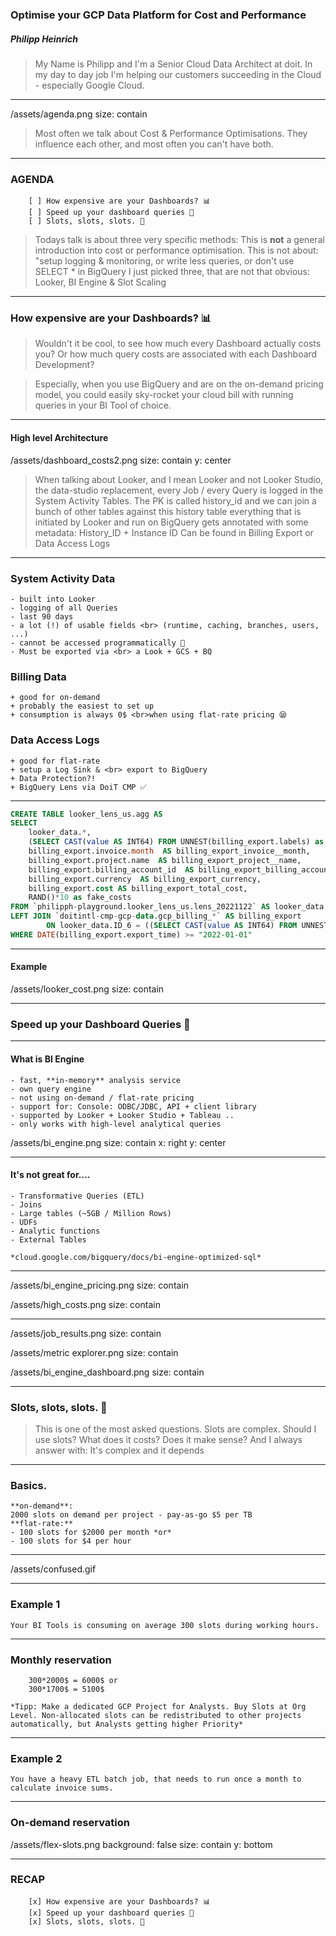 ### Optimise your GCP Data Platform for Cost and Performance
##### Philipp Heinrich 

> My Name is Philipp and I'm a Senior Cloud Data Architect at doit. In my day to day job I'm helping our customers succeeding in the Cloud - especially Google Cloud. 
---

/assets/agenda.png
size: contain
> Most often we talk about Cost & Performance Optimisations. They influence each other, and most often you can't have both.

---
### AGENDA
		[ ] How expensive are your Dashboards? 📊
		[ ] Speed up your dashboard queries 🚀 
		[ ] Slots, slots, slots. 🎰

> Todays talk is about three very specific methods: 
> This is **not** a general introduction into cost or performance optimisation. This is not about: "setup logging & monitoring, or write less queries, or don't use SELECT * in BigQuery
> I just picked three, that are not that obvious: Looker, BI Engine & Slot Scaling 

---

### How expensive are your Dashboards? 📊

> Wouldn't it be cool, to see how much every Dashboard actually costs you? Or how much query costs are associated with each Dashboard Development? 

> Especially, when you use BigQuery and are on the on-demand pricing model, you could easily sky-rocket your cloud bill with running queries in your BI Tool of choice. 

--- 
#### High level Architecture
/assets/dashboard_costs2.png
size: contain
y: center

> When talking about Looker, and I mean Looker and not Looker Studio, the data-studio replacement, every Job / every Query is logged in the System Activity Tables. The PK is called history_id and we can join a bunch of other tables against this history table 
> everything that is initiated by Looker and run on BigQuery gets annotated with some metadata:  History_ID + Instance ID 
> Can be found in Billing Export or Data Access Logs

---
### System Activity Data 
	- built into Looker
	- logging of all Queries 
	- last 90 days
	- a lot (!) of usable fields <br> (runtime, caching, branches, users, ...)
	- cannot be accessed programmatically 🤯 
	- Must be exported via <br> a Look + GCS + BQ

### Billing Data
	+ good for on-demand
	+ probably the easiest to set up
	+ consumption is always 0$ <br>when using flat-rate pricing 😪
 
### Data Access Logs
	+ good for flat-rate  
	+ setup a Log Sink & <br> export to BigQuery
	+ Data Protection?!
	+ BigQuery Lens via DoiT CMP ✅
--- 

```sql
CREATE TABLE looker_lens_us.agg AS
SELECT
    looker_data.*,
    (SELECT CAST(value AS INT64) FROM UNNEST(billing_export.labels) as lbl WHERE lbl.key = "looker-context-history_id" LIMIT 1) AS billing_export_history_id,
    billing_export.invoice.month  AS billing_export_invoice__month,
    billing_export.project.name  AS billing_export_project__name,
    billing_export.billing_account_id  AS billing_export_billing_account_id,
    billing_export.currency  AS billing_export_currency,
    billing_export.cost AS billing_export_total_cost,
    RAND()*10 as fake_costs
FROM `philipph-playground.looker_lens_us.lens_20221122` AS looker_data
LEFT JOIN `doitintl-cmp-gcp-data.gcp_billing_*` AS billing_export 
        ON looker_data.ID_6 = ((SELECT CAST(value AS INT64) FROM UNNEST(billing_export.labels) as label WHERE label.key = "looker-context-history_id" LIMIT 1))
WHERE DATE(billing_export.export_time) >= "2022-01-01"
```
---
#### Example
/assets/looker_cost.png
size: contain

---

### Speed up your Dashboard Queries 🚀

---

#### What is BI Engine
	- fast, **in-memory** analysis service
	- own query engine
	- not using on-demand / flat-rate pricing
	- support for: Console: ODBC/JDBC, API + client library
	- supported by Looker + Looker Studio + Tableau ..
	- only works with high-level analytical queries

/assets/bi_engine.png
size: contain
x: right
y: center

---

#### It's not great for....
	- Transformative Queries (ETL)
	- Joins
	- Large tables (~5GB / Million Rows)
	- UDFs
	- Analytic functions
	- External Tables 
	  
	*cloud.google.com/bigquery/docs/bi-engine-optimized-sql*

---

/assets/bi_engine_pricing.png
size: contain

/assets/high_costs.png
size: contain

---

/assets/job_results.png
size: contain
 
/assets/metric explorer.png
size: contain

/assets/bi_engine_dashboard.png
size: contain

---

### Slots, slots, slots. 🎰
> This is one of the most asked questions. 
> Slots are complex.
> Should I use slots? 
> What does it costs? 
> Does it make sense? 
> And I always answer with: It's complex and it depends

---
### Basics. 
	**on-demand**: 
	2000 slots on demand per project - pay-as-go $5 per TB 
	**flat-rate:**
	- 100 slots for $2000 per month *or*
	- 100 slots for $4 per hour
---
/assets/confused.gif

---	
### Example 1
	Your BI Tools is consuming on average 300 slots during working hours.

--- 	

### Monthly reservation 
```
	300*2000$ = 6000$ or 
	300*1700$ = 5100$ 
```

	*Tipp: Make a dedicated GCP Project for Analysts. Buy Slots at Org Level. Non-allocated slots can be redistributed to other projects automatically, but Analysts getting higher Priority*

---

### Example 2
	You have a heavy ETL batch job, that needs to run once a month to calculate invoice sums. 

---
### On-demand reservation 
/assets/flex-slots.png
background: false
size: contain
y: bottom

---
### RECAP
		[x] How expensive are your Dashboards? 📊
		[x] Speed up your dashboard queries 🚀 
		[x] Slots, slots, slots. 🎰